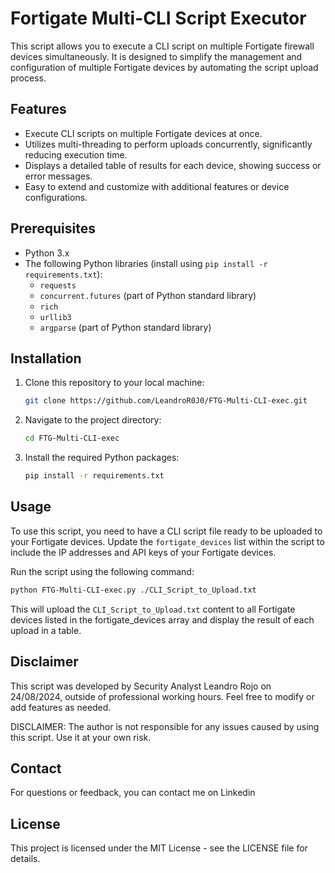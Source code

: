 # Fortigate Multi-CLI Script Executor

This script allows you to execute a CLI script on multiple Fortigate firewall devices simultaneously. It is designed to simplify the management and configuration of multiple Fortigate devices by automating the script upload process.

## Features

- Execute CLI scripts on multiple Fortigate devices at once.
- Utilizes multi-threading to perform uploads concurrently, significantly reducing execution time.
- Displays a detailed table of results for each device, showing success or error messages.
- Easy to extend and customize with additional features or device configurations.

## Prerequisites

- Python 3.x
- The following Python libraries (install using `pip install -r requirements.txt`):
  - `requests`
  - `concurrent.futures` (part of Python standard library)
  - `rich`
  - `urllib3`
  - `argparse` (part of Python standard library)

## Installation

1. Clone this repository to your local machine:

    ```bash
    git clone https://github.com/LeandroR0J0/FTG-Multi-CLI-exec.git
    ```

2. Navigate to the project directory:

    ```bash
    cd FTG-Multi-CLI-exec
    ```

3. Install the required Python packages:

    ```bash
    pip install -r requirements.txt
    ```

## Usage

To use this script, you need to have a CLI script file ready to be uploaded to your Fortigate devices. Update the `fortigate_devices` list within the script to include the IP addresses and API keys of your Fortigate devices.

Run the script using the following command:

```bash
python FTG-Multi-CLI-exec.py ./CLI_Script_to_Upload.txt
```

This will upload the `CLI_Script_to_Upload.txt` content to all Fortigate devices listed in the fortigate_devices array and display the result of each upload in a table.

## Disclaimer

This script was developed by Security Analyst Leandro Rojo on 24/08/2024, outside of professional working hours. Feel free to modify or add features as needed.

DISCLAIMER: The author is not responsible for any issues caused by using this script. Use it at your own risk.

## Contact

For questions or feedback, you can contact me on Linkedin

## License

This project is licensed under the MIT License - see the LICENSE file for details.
